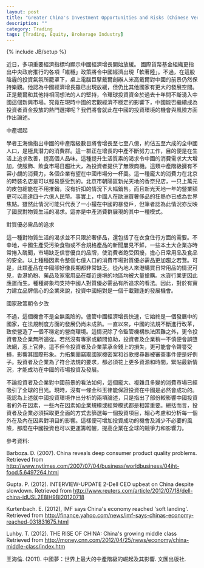 ```yaml
---
layout: post
title: "Greater China's Investment Opportunities and Risks (Chinese Version)"
description: ""
category: Trading
tags: [Trading, Equity, Brokerage Industry]
---
```

{% include JB/setup %}

近日，多項重要經濟指標均顯示中國經濟增長開始放緩。 國際貨幣基金組織更指出中央政府推行的各項「維穩」政策將令中國經濟出現「軟著陸」。不過，在這股陰霾的投資氣氛所籠罩下，桌上電腦巨擘戴爾創辦人米高戴爾對中國的前景仍然保持樂觀。他認為中國經濟增長雖已出現放緩，但仍比其他國家有更大的發展空間。正是戴爾和其他持相同想法的人的堅持，令環球投資資金於過去十年間不斷湧入中國這個新興市場。究竟在現時中國的宏觀經濟不穩定的影響下，中國能否繼續成為投資者資金投放的熱門選擇呢？我們將會就此在中國的投資環境的機會與風險方面作出論述。

中產堀起

學者王海倫指出中國的中產階級數目將會增長至七至八億，約佔五至六成的全中國人口，是極具潛力的消費群。這一群正在增長的中產不斷努力工作，目的便是在生活上追求改善，提高個人品味。這種提升生活質素的渴求令中國的消費需求大大增加，使服飾、飲食市場日趨壯大，為投資者提供了無限商機。這類中產階級擁有不容小覷的消費力，各個企業有望在中國市場分一杯羹。這一種龐大的消費力在北京的時裝名店是可以輕易感受到的。北京市朝陽區新光天地的香奈兒店，一只上萬元的皮包總能在不用推銷，沒有折扣的情況下大幅銷售。而且新光天地一年的營業額更可以高達四十六億人民幣。事實上，中國人在歐洲買奢侈品的狂熱亦已成為世界焦點。雖然此情況可能只代表了一小撮在中國的暴發戶，但筆者認為此情況亦反映了國民對物質生活的渴求。這亦是中產消費群展現的其中一種模式。

對質優必需品的追求

這一種對物質生活的渴求並不只限於奢侈品，還包括了在衣食住行方面的需要。不幸地，中國生產受污染食物或不合規格產品的新聞屢見不鮮，一些本土大企業亦時常捲入醜聞，市場缺乏信譽優良的品牌，使消費者飽受困擾，擔心日常用品及食品的安全。以上種種因素令整個七億人口的消費市場對質優必需品更加趨之若鶩。可是，此類產品在中國卻好像長期都非常缺乏。從內地人來港購買日常用品的情況可見，香港奶粉、藥品及家電用品在鄰近邊境的地區均被大量搶購。水貨行業更因此應運而生。種種跡象均支持中國人對質優必需品有所追求的看法。因此，對於有實力建立品牌信心的企業來說，投資中國絕對是一個千載難逢的發展機會。

國家政策朝令夕改

不過，這個機會不是全無風險的。儘管中國經濟增長快速，它始終是一個發展中的國家，在法規制度方面的發展仍尚未成熟。一直以來，中國的法規不斷進行改革，致使營造了一個不穩定的營商環境。這情況除了令監管機構執法困難之外，更令投資者及企業無所適從。若然沒有專家或顧問協助，投資者及企業稍一不慎便會誤墮法網，惹上官非。這不但令投資者及企業蒙承金錢上的損失，更可能會令聲譽受損，影響其國際形象。力拓集團竊取國家機密案和谷歌搜尋器被審查事件便是好例子。投資者及企業為了符合法規的要求，都必須花上更多資源和時間，緊貼最新情況，才能成功在中國的市場投資及發展。

不論投資者及企業對中國前景的看法如何，這個龐大、複雜且多變的消費市場已經吸引了全球的目光。現時，沒有一條金科玉律能保證投資在中國是必然會成功的。我認為上述就中國投資環境作出分析的兩項論述，只是指出了部份較影響中國投資者的外在因素，一些內在因素如企業規模或經營模式都是相當重要。總括而言，投資者及企業必須採取更全面的方式去篩選每一個投資項目，細心考慮和分析每一個外在及內在因素對項目的影響。這樣便可增加投資成功的機會及減少不必要的風險，那麼在中國投資也可以更運籌帷幄，提高企業在全球的競爭力和影響力。

參考資料:

Barboza. D. (2007). China reveals deep consumer product quality problems. Retrieved from http://www.nytimes.com/2007/07/04/business/worldbusiness/04iht-food.5.6497264.html

Gupta. P. (2012). INTERVIEW-UPDATE 2-Dell CEO upbeat on China despite slowdown. Retrieved from http://www.reuters.com/article/2012/07/18/dell-china-idUSL2E8IH9BI20120718

Kurtenbach. E. (2012), IMF says China's economy reached 'soft landing'. Retrieved from http://finance.yahoo.com/news/imf-says-chinas-economy-reached-031831675.html

Luhby. T. (2012). THE RISE OF CHINA: China's growing middle class Retrieved from http://money.cnn.com/2012/04/25/news/economy/china-middle-class/index.htm

王海倫. (2011). 中國夢：世界上最大的中產階級的崛起及其影響. 文匯出版社.


